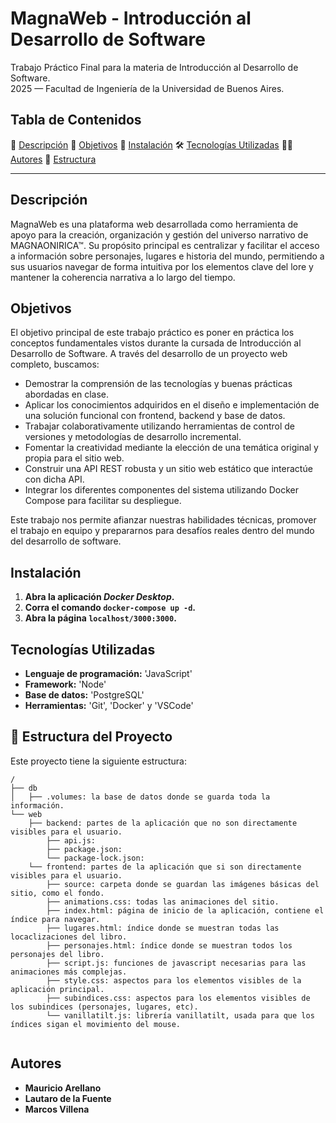 # MagnaWeb - Introducción al Desarrollo de Software
<p>Trabajo Práctico Final para la materia de Introducción al Desarrollo de Software.<br>2025 — Facultad de Ingeniería de la Universidad de Buenos Aires.</p>

## Tabla de Contenidos
📄 [Descripción](#descripción)
🎯 [Objetivos](#objetivos)
💾 [Instalación](#instalación)
🛠️ [Tecnologías Utilizadas](#tecnologías-utilizadas)
🧑‍💻 [Autores](#autores)
📁 [Estructura](#estructura-del-proyecto)

---

## Descripción

MagnaWeb es una plataforma web desarrollada como herramienta de apoyo para la creación, organización y gestión del universo narrativo de MAGNAONIRICA™. Su propósito principal es centralizar y facilitar el acceso a información sobre personajes, lugares e historia del mundo, permitiendo a sus usuarios navegar de forma intuitiva por los elementos clave del lore y mantener la coherencia narrativa a lo largo del tiempo.

## Objetivos

El objetivo principal de este trabajo práctico es poner en práctica los conceptos fundamentales vistos durante la cursada de Introducción al Desarrollo de Software. A través del desarrollo de un proyecto web completo, buscamos:

- Demostrar la comprensión de las tecnologías y buenas prácticas abordadas en clase.
- Aplicar los conocimientos adquiridos en el diseño e implementación de una solución funcional con frontend, backend y base de datos.
- Trabajar colaborativamente utilizando herramientas de control de versiones y metodologías de desarrollo incremental.
- Fomentar la creatividad mediante la elección de una temática original y propia para el sitio web.
- Construir una API REST robusta y un sitio web estático que interactúe con dicha API.
- Integrar los diferentes componentes del sistema utilizando Docker Compose para facilitar su despliegue.

Este trabajo nos permite afianzar nuestras habilidades técnicas, promover el trabajo en equipo y prepararnos para desafíos reales dentro del mundo del desarrollo de software.

## Instalación

1. **Abra la aplicación *Docker Desktop*.**
2. **Corra el comando ```docker-compose up -d```.**
3. **Abra la página ```localhost/3000:3000```.**

## Tecnologías Utilizadas

- **Lenguaje de programación:** 'JavaScript'
- **Framework:** 'Node'
- **Base de datos:** 'PostgreSQL'
- **Herramientas:** 'Git', 'Docker' y 'VSCode'

## 📁 Estructura del Proyecto

Este proyecto tiene la siguiente estructura:

```
/
├── db
│   ├── .volumes: la base de datos donde se guarda toda la información.
└── web
    ├── backend: partes de la aplicación que no son directamente visibles para el usuario.
        ├── api.js:
        ├── package.json:
        └── package-lock.json:
    └── frontend: partes de la aplicación que si son directamente visibles para el usuario.
        ├── source: carpeta donde se guardan las imágenes básicas del sitio, como el fondo.
        ├── animations.css: todas las animaciones del sitio.
        ├── index.html: página de inicio de la aplicación, contiene el índice para navegar.
        ├── lugares.html: índice donde se muestran todas las locaclizaciones del libro.
        ├── personajes.html: índice donde se muestran todos los personajes del libro.
        ├── script.js: funciones de javascript necesarias para las animaciones más complejas.
        ├── style.css: aspectos para los elementos visibles de la aplicación principal.
        ├── subindices.css: aspectos para los elementos visibles de los subindices (personajes, lugares, etc).
        └── vanillatilt.js: librería vanillatilt, usada para que los índices sigan el movimiento del mouse.
        
```

## Autores
- **Mauricio Arellano**
- **Lautaro de la Fuente**
- **Marcos Villena**
